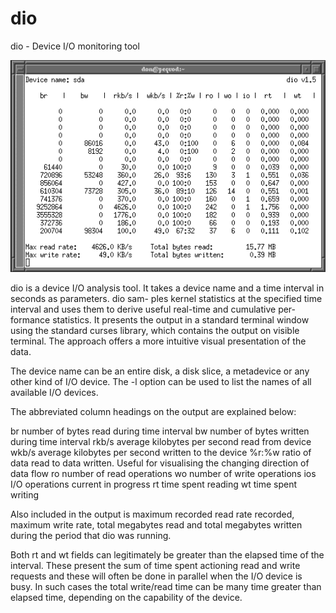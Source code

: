 # dio
dio - Device I/O monitoring tool

![dio png](https://github.com/donaldmcintosh/dio/blob/master/site/dio.png)

dio is a device I/O analysis tool.  It takes a device name and a time interval in seconds as parameters.  dio sam-
ples kernel statistics at the specified time interval and uses them to derive useful real-time and cumulative  per-
formance statistics.  It presents the output in a standard terminal window using the standard curses library, which
contains the output on visible terminal.  The approach offers a more intuitive visual presentation of the data.

The device name can be an entire disk, a disk slice, a metadevice or any other kind of I/O device.  The  -l  option
can be used to list the names of all available I/O devices.

The abbreviated column headings on the output are explained below:

br      number of bytes read during time interval
bw      number of bytes written during time interval
rkb/s   average   kilobytes   per  second  read  from device
wkb/s   average kilobytes per second written  to  the device
%r:%w   ratio  of  data read to data written.  Useful for visualising  the  changing  direction  of data flow
ro      number of read operations
wo      number of write operations
ios     I/O operations current in progress
rt      time spent reading
wt      time spent writing

Also  included  in  the output is maximum recorded read rate recorded, maximum write rate, total megabytes read and
total megabytes written during the period that dio was running.

Both rt and wt fields can legitimately be greater than the elapsed time of the interval.  These present the sum  of
time  spent actioning read and write requests and these will often be done in parallel when the I/O device is busy.
In such cases the total write/read time can be many time greater than elapsed time, depending on the capability  of
the device.

